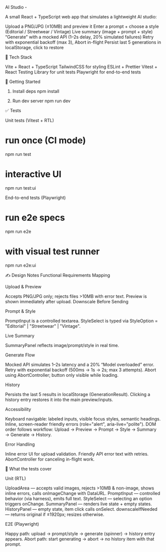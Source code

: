 AI Studio - 

A small React + TypeScript web app that simulates a lightweight AI studio:

Upload a PNG/JPG (≤10MB) and preview it
Enter a prompt + choose a style (Editorial / Streetwear / Vintage)
Live summary (image + prompt + style)
“Generate” with a mocked API (1–2s delay, 20% simulated failures)
Retry with exponential backoff (max 3), Abort in-flight
Persist last 5 generations in localStorage, click to restore

🔧 Tech Stack

Vite + React + TypeScript
TailwindCSS for styling
ESLint + Prettier
Vitest + React Testing Library for unit tests
Playwright for end-to-end tests

🚀 Getting Started

1) Install deps
npm install

2) Run dev server
npm run dev

✅ Tests

Unit tests (Vitest + RTL)

# run once (CI mode)
npm run test

# interactive UI
npm run test:ui

End-to-end tests (Playwright)

# run e2e specs
npm run e2e

# with visual test runner
npm run e2e:ui


✍️ Design Notes
Functional Requirements Mapping

Upload & Preview

Accepts PNG/JPG only; rejects files >10MB with error text.
Preview is shown immediately after upload.
Downscale Before Sending

Prompt & Style

PromptInput is a controlled textarea.
StyleSelect is typed via StyleOption = "Editorial" | "Streetwear" | "Vintage".

Live Summary

SummaryPanel reflects image/prompt/style in real time.

Generate Flow

Mocked API simulates 1–2s latency and a 20% “Model overloaded” error.
Retry with exponential backoff (500ms → 1s → 2s; max 3 attempts).
Abort using AbortController; button only visible while loading.


History

Persists the last 5 results in localStorage (GenerationResult).
Clicking a history entry restores it into the main preview/inputs.

Accessibility

Keyboard navigable: labeled inputs, visible focus styles, semantic headings.
Inline, screen-reader friendly errors (role="alert", aria-live="polite").
DOM order follows workflow: Upload → Preview → Prompt → Style → Summary → Generate → History.

Error Handling

Inline error UI for upload validation.
Friendly API error text with retries.
AbortController for canceling in-flight work.

🧪 What the tests cover

Unit (RTL)

UploadArea — accepts valid images, rejects >10MB & non-image, shows inline errors, calls onImageChange with DataURL.
PromptInput — controlled behavior (via harness), emits full text.
StyleSelect — selecting an option triggers onChange.
SummaryPanel — renders live state + empty states.
HistoryPanel — empty state, item click calls onSelect.
downscaleIfNeeded — returns original if ≤1920px; resizes otherwise.

E2E (Playwright)

Happy path: upload → prompt/style → generate (spinner) → history entry appears.
Abort path: start generating → abort → no history item with that prompt.